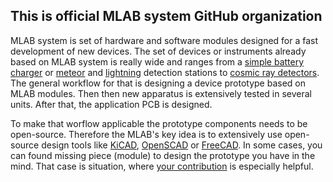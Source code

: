 ## This is official MLAB system GitHub organization 

MLAB system is set of hardware and software modules designed for a fast development of new devices. The set of devices or instruments already based on MLAB system is really wide and ranges from a [simple battery charger](https://github.com/MLAB-project/Li-ion-Charger) or [meteor](https://github.com/bolidozor/RMDS) and [lightning](https://github.com/UniversalScientificTechnologies/RSMS01) detection stations to [cosmic ray detectors](https://github.com/UniversalScientificTechnologies/AIRDOS02).
The general workflow for that is designing a device prototype based on MLAB modules. Then then new apparatus is extensively tested in several units. After that, the application PCB is designed.

To make that worflow applicable the prototype components needs to be open-source. Therefore the MLAB's key idea is to extensively use open-source design tools like [KiCAD](https://www.kicad.org/), [OpenSCAD](https://openscad.org/) or [FreeCAD](https://www.freecadweb.org/). 
In some cases, you can found missing piece (module) to design the prototype you have in the mind. That case is situation, where [your contribution](https://wiki.mlab.cz/doku.php?id=en:rules) is especially helpful.  

<!--

**Here are some ideas to get you started:**

🙋‍♀️ A short introduction - what is your organization all about?
🌈 Contribution guidelines - how can the community get involved?
👩‍💻 Useful resources - where can the community find your docs? Is there anything else the community should know?
🍿 Fun facts - what does your team eat for breakfast?
🧙 Remember, you can do mighty things with the power of [Markdown](https://docs.github.com/github/writing-on-github/getting-started-with-writing-and-formatting-on-github/basic-writing-and-formatting-syntax)
-->
